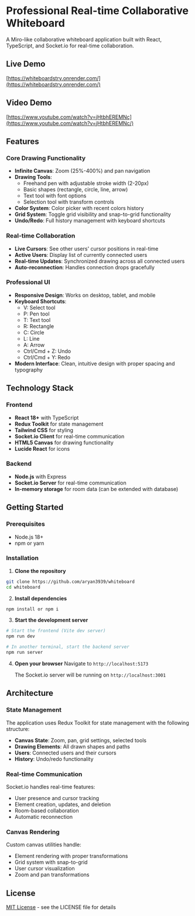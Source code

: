 # Professional Real-time Collaborative Whiteboard

A Miro-like collaborative whiteboard application built with React, TypeScript, and Socket.io for real-time collaboration.

## Live Demo

[https://whiteboardstry.onrender.com/](https://whiteboardstry.onrender.com/)

## Video Demo

[https://www.youtube.com/watch?v=jHtbhEREMNc](https://www.youtube.com/watch?v=jHtbhEREMNc/)

## Features

### Core Drawing Functionality

- **Infinite Canvas**: Zoom (25%-400%) and pan navigation
- **Drawing Tools**:
  - Freehand pen with adjustable stroke width (2-20px)
  - Basic shapes (rectangle, circle, line, arrow)
  - Text tool with font options
  - Selection tool with transform controls
- **Color System**: Color picker with recent colors history
- **Grid System**: Toggle grid visibility and snap-to-grid functionality
- **Undo/Redo**: Full history management with keyboard shortcuts

### Real-time Collaboration

- **Live Cursors**: See other users' cursor positions in real-time
- **Active Users**: Display list of currently connected users
- **Real-time Updates**: Synchronized drawing across all connected users
- **Auto-reconnection**: Handles connection drops gracefully

### Professional UI

- **Responsive Design**: Works on desktop, tablet, and mobile
- **Keyboard Shortcuts**:
  - V: Select tool
  - P: Pen tool
  - T: Text tool
  - R: Rectangle
  - C: Circle
  - L: Line
  - A: Arrow
  - Ctrl/Cmd + Z: Undo
  - Ctrl/Cmd + Y: Redo
- **Modern Interface**: Clean, intuitive design with proper spacing and typography

## Technology Stack

### Frontend

- **React 18+** with TypeScript
- **Redux Toolkit** for state management
- **Tailwind CSS** for styling
- **Socket.io Client** for real-time communication
- **HTML5 Canvas** for drawing functionality
- **Lucide React** for icons

### Backend

- **Node.js** with Express
- **Socket.io Server** for real-time communication
- **In-memory storage** for room data (can be extended with database)

## Getting Started

### Prerequisites

- Node.js 18+
- npm or yarn

### Installation

1. **Clone the repository**

```bash
git clone https://github.com/aryan3939/whiteboard
cd whiteboard
```

2. **Install dependencies**

```bash
npm install or npm i
```

3. **Start the development server**

```bash
# Start the frontend (Vite dev server)
npm run dev

# In another terminal, start the backend server
npm run server
```

4. **Open your browser**
   Navigate to `http://localhost:5173`

   The Socket.io server will be running on `http://localhost:3001`

## Architecture

### State Management

The application uses Redux Toolkit for state management with the following structure:

- **Canvas State**: Zoom, pan, grid settings, selected tools
- **Drawing Elements**: All drawn shapes and paths
- **Users**: Connected users and their cursors
- **History**: Undo/redo functionality

### Real-time Communication

Socket.io handles real-time features:

- User presence and cursor tracking
- Element creation, updates, and deletion
- Room-based collaboration
- Automatic reconnection

### Canvas Rendering

Custom canvas utilities handle:

- Element rendering with proper transformations
- Grid system with snap-to-grid
- User cursor visualization
- Zoom and pan transformations

## License

[MIT License](LICENSE) - see the LICENSE file for details
